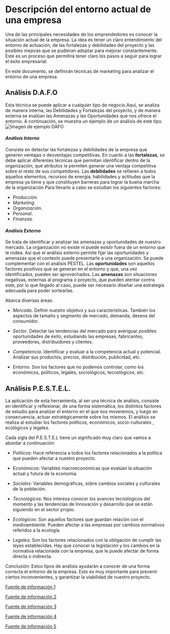 # Descripción del entorno actual de una empresa

Una de las principales necesidades de los emprendedores es conocer la situación actual de la empresa. La idea es tener un claro entendimiento del entorno de actuación, de las fortalezas y debilidades del proyecto y las posibles mejoras que se pudieran adoptar para mejorar constantemente. Este es un proceso que permitirá tener claro los pasos a seguir para lograr el éxito empresarial.

En este documento, se definirán técnicas de marketing para analizar el entorno de una empresa. 

## Análisis D.A.F.O
Esta técnica se puede aplicar a cualquier tipo de negocio.Aquí, se analiza de manera interna, las Debilidades y Fortalezas del proyecto, y de manera externa se evalúan las Amenazas y las Oportunidades que nos ofrece el entorno.
A continuación, se muestra un ejemplo de un análisis de este tipo.
![Imagen de ejemplo DAFO](https://media.iastatic.es/ia_img/image/analisis_dafo_png_770x570_q85.jpg)

#### *Análisis Interno*

Consiste en detectar las fortalezas y debilidades de la empresa que generen ventajas o desventajas competitivas. 
En cuanto a las **fortalezas**, se debe aplicar diferentes técnicas que permitan identificar dentro de la organización, qué atributos le permiten generar una ventaja competitiva sobre el resto de sus competidores.
Las **debilidades** se refieren a todos aquellos elementos, recursos de energía, habilidades y actitudes que la empresa ya tiene y que constituyen barreras para lograr la buena marcha de la organización
Para llevarlo a cabo se estudian los siguientes factores:

* *Producción.* 
* *Marketing.* 
* *Organización*. 
* *Personal*. 
* *Finanzas.*

#### *Análisis Externo*

Se trata de identificar y analizar las amenazas y oportunidades de nuestro mercado. La organización no existe ni puede existir fuera de un entorno que le rodea. Así que el análisis externo permite fijar las oportunidades y amenazas que el contexto puede presentarle a una organización. Se puede complementar con el análisis PESTEL. 
Las **oportunidades** son aquellos factores positivos que se generan en el entorno y que, una vez identificados, pueden ser aprovechados.
Las **amenazas** son situaciones negativas, externas al programa o proyecto, que pueden atentar contra este, por lo que llegado al caso, puede ser necesario diseñar una estrategia adecuada para poder sortearlas.

Abarca diversas áreas:

* *Mercado*. Definir nuestro objetivo y sus características. También los aspectos de tamaño y segmento de mercado, demanda, deseos del consumidor.

* *Sector*. Detectar las tendencias del mercado para averiguar posibles oportunidades de éxito, estudiando las empresas, fabricantes, proveedores, distribuidores y clientes.

* *Competencia*. Identificar y evaluar a la competencia actual y potencial. Analizar sus productos, precios, distribución, publicidad, etc.

* *Entorno*. Son los factores que no podemos controlar, como los económicos, políticos, legales, sociológicos, tecnológicos, etc.


## Análisis  P.E.S.T.E.L.
La aplicación de esta herramienta, al ser una técnica de análisis, consiste en identificar y reflexionar, de una forma sistemática, los distintos factores de estudio para analizar el entorno en el que nos moveremos, y luego en consecuencia, actuar estratégicamente sobre los mismos. El análisis se realiza al estudiar los factores políticos, económicos, socio-culturales , ecológicos y legales.

Cada sigla del P.E.S.T.E.L tiene un significado muy claro que vamos a abordar a continuación:

* *Políticos*: Hace referencia a todos los factores relacionados a la política que pueden afectar a nuestro proyecto.

* *Económicos*: Variables macroeconómicas que evalúan la situación actual y futura de la economía.

* *Sociales*: Variables demográficas, sobre cambios sociales y culturales de la población.

* *Tecnológicos*: Nos interesa conocer los avances tecnológicos del momento y las tendencias de Innovación y desarrollo que se están siguiendo en el sector propio. 

* *Ecológicos*: Son aquellos factores que guardan relación con el medioambiente. Pueden afectar a las empresas por cambios normativos referidos a la ecología.

* *Legales*:  Son los factores relacionados con la obligación de cumplir las leyes establecidas. Hay que conocer la legislación y los cambios en la normativa relacionada con la empresa, que le puede afectar de forma directa o indirecta.


Conclusión:
Estos tipos de análisis ayudarán a conocer de una forma correcta el entorno de la empresa. Esto es muy importante para prevenir ciertos inconvenientes, y garantizar la viabilidad de nuestro proyecto. 

[Fuente de información 1](https://es.wikipedia.org/wiki/An%C3%A1lisis_DAFO)

[Fuente de información 2](https://anatrenza.com/analisis-pestel)

[Fuente de información 3](https://es.wikipedia.org/wiki/An%C3%A1lisis_PESTEL/)

[Fuente de información 4](https://cei.es/analisis-situacion-actual-empresa/)

[Fuente de información 5](https://www.bevator.com/analisis-del-entorno-y-los-factores-externos-que-influyen-en-tu-modelo-de-negocio/)


